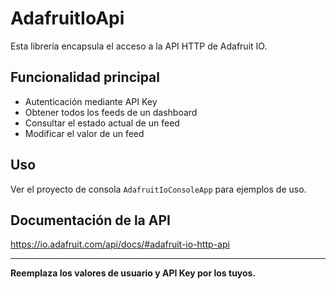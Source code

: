 # AdafruitIoApi

Esta librería encapsula el acceso a la API HTTP de Adafruit IO.

## Funcionalidad principal
- Autenticación mediante API Key
- Obtener todos los feeds de un dashboard
- Consultar el estado actual de un feed
- Modificar el valor de un feed

## Uso
Ver el proyecto de consola `AdafruitIoConsoleApp` para ejemplos de uso.

## Documentación de la API
https://io.adafruit.com/api/docs/#adafruit-io-http-api

---

**Reemplaza los valores de usuario y API Key por los tuyos.**

